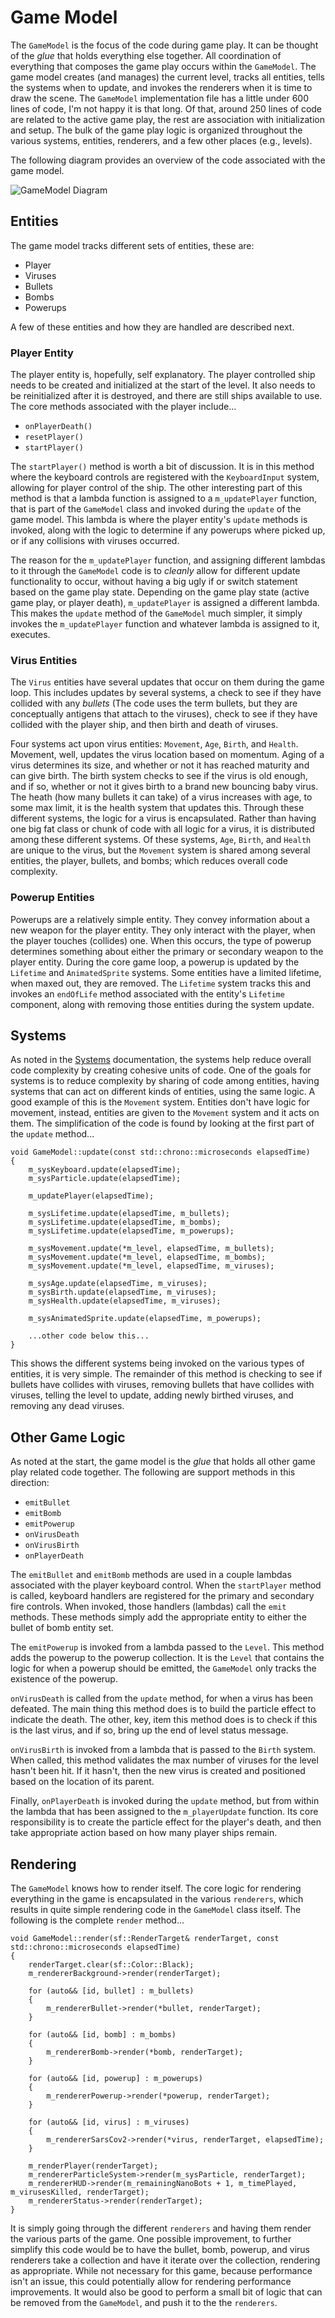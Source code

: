 # Game Model

The `GameModel` is the focus of the code during game play.  It can be thought of the _glue_ that holds everything else together.  All coordination of everything that composes the game play occurs within the `GameModel`.  The game model creates (and manages) the current level, tracks all entities, tells the systems when to update, and invokes the renderers when it is time to draw the scene.  The `GameModel` implementation file has a little under 600 lines of code, I'm not happy it is that long.  Of that, around 250 lines of code are related to the active game play, the rest are association with initialization and setup.  The bulk of the game play logic is organized throughout the various systems, entities, renderers, and a few other places (e.g., levels).

The following diagram provides an overview of the code associated with the game model.

![GameModel Diagram](https://github.com/ProfPorkins/Coronavirus-NanoForce/blob/trunk/docs/images/GameModel.png)

## Entities

The game model tracks different sets of entities, these are:

* Player
* Viruses
* Bullets
* Bombs
* Powerups

A few of these entities and how they are handled are described next.

### Player Entity

The player entity is, hopefully, self explanatory.  The player controlled ship needs to be created and initialized at the start of the level.  It also needs to be reinitialized after it is destroyed, and there are still ships available to use.  The core methods associated with the player include...

* `onPlayerDeath()`
* `resetPlayer()`
* `startPlayer()`

The `startPlayer()` method is worth a bit of discussion.  It is in this method where the keyboard controls are registered with the `KeyboardInput` system, allowing for player control of the ship.  The other interesting part of this method is that a lambda function is assigned to a `m_updatePlayer` function, that is part of the `GameModel` class and invoked during the `update` of the game model.  This lambda is where the player entity's `update` methods is invoked, along with the logic to determine if any powerups where picked up, or if any collisions with viruses occurred.

The reason for the `m_updatePlayer` function, and assigning different lambdas to it through the `GameModel` code is to _cleanly_ allow for different update functionality to occur, without having a big ugly if or switch statement based on the game play state.  Depending on the game play state (active game play, or player death), `m_updatePlayer` is assigned a different lambda.  This makes the `update` method of the `GameModel` much simpler, it simply invokes the `m_updatePlayer` function and whatever lambda is assigned to it, executes.

### Virus Entities

The `Virus` entities have several updates that occur on them during the game loop.  This includes updates by several systems, a check to see if they have collided with any _bullets_ (The code uses the term bullets, but they are conceptually antigens that attach to the viruses), check to see if they have collided with the player ship, and then birth and death of viruses.

Four systems act upon virus entities: `Movement`, `Age`, `Birth`, and `Health`.  Movement, well, updates the virus location based on momentum.  Aging of a virus determines its size, and whether or not it has reached maturity and can give birth.  The birth system checks to see if the virus is old enough, and if so, whether or not it gives birth to a brand new bouncing baby virus.  The heath (how many bullets it can take) of a virus increases with age, to some max limit, it is the health system that updates this.  Through these different systems, the logic for a virus is encapsulated.  Rather than having one big fat class or chunk of code with all logic for a virus, it is distributed among these different systems.  Of these systems, `Age`, `Birth`, and `Health` are unique to the virus, but the `Movement` system is shared among several entities, the player, bullets, and bombs; which reduces overall code complexity.

### Powerup Entities

Powerups are a relatively simple entity.  They convey information about a new weapon for the player entity.  They only interact with the player, when the player touches (collides) one.  When this occurs, the type of powerup determines something about either the primary or secondary weapon to the player entity.  During the core game loop, a powerup is updated by the `Lifetime` and `AnimatedSprite` systems.  Some entities have a limited lifetime, when maxed out, they are removed.  The `Lifetime` system tracks this and invokes an `endOfLife` method associated with the entity's `Lifetime` component, along with removing those entities during the system update.

## Systems

As noted in the [Systems](https://github.com/ProfPorkins/Coronavirus-NanoForce/blob/trunk/docs/Systems.md) documentation, the systems help reduce overall code complexity by creating cohesive units of code.  One of the goals for systems is to reduce complexity by sharing of code among entities, having systems that can act on different kinds of entities, using the same logic.  A good example of this is the `Movement` system.  Entities don't have logic for movement, instead, entities are given to the `Movement` system and it acts on them.  The simplification of the code is found by looking at the first part of the `update` method...

    void GameModel::update(const std::chrono::microseconds elapsedTime)
    {
        m_sysKeyboard.update(elapsedTime);
        m_sysParticle.update(elapsedTime);

        m_updatePlayer(elapsedTime);

        m_sysLifetime.update(elapsedTime, m_bullets);
        m_sysLifetime.update(elapsedTime, m_bombs);
        m_sysLifetime.update(elapsedTime, m_powerups);

        m_sysMovement.update(*m_level, elapsedTime, m_bullets);
        m_sysMovement.update(*m_level, elapsedTime, m_bombs);
        m_sysMovement.update(*m_level, elapsedTime, m_viruses);

        m_sysAge.update(elapsedTime, m_viruses);
        m_sysBirth.update(elapsedTime, m_viruses);
        m_sysHealth.update(elapsedTime, m_viruses);

        m_sysAnimatedSprite.update(elapsedTime, m_powerups);

        ...other code below this...
    }

This shows the different systems being invoked on the various types of entities, it is very simple.  The remainder of this method is checking to see if bullets have collides with viruses, removing bullets that have collides with viruses, telling the level to update, adding newly birthed viruses, and removing any dead viruses.

## Other Game Logic

As noted at the start, the game model is the _glue_ that holds all other game play related code together.  The following are support methods in this direction:

* `emitBullet`
* `emitBomb`
* `emitPowerup`
* `onVirusDeath`
* `onVirusBirth`
* `onPlayerDeath`

The `emitBullet` and `emitBomb` methods are used in a couple lambdas associated with the player keyboard control.  When the `startPlayer` method is called, keyboard handlers are registered for the primary and secondary fire controls.  When invoked, those handlers (lambdas) call the `emit` methods.  These methods simply add the appropriate entity to either the bullet of bomb entity set.

The `emitPowerup` is invoked from a lambda passed to the `Level`.  This method adds the powerup to the powerup collection.  It is the `Level` that contains the logic for when a powerup should be emitted, the `GameModel` only tracks the existence of the powerup.

`onVirusDeath` is called from the `update` method, for when a virus has been defeated.  The main thing this method does is to build the particle effect to indicate the death.  The other, key, item this method does is to check if this is the last virus, and if so, bring up the end of level status message.

`onVirusBirth` is invoked from a lambda that is passed to the `Birth` system.  When called, this method validates the max number of viruses for the level hasn't been hit.  If it hasn't, then the new virus is created and positioned based on the location of its parent.

Finally, `onPlayerDeath` is invoked during the `update` method, but from within the lambda that has been assigned to the `m_playerUpdate` function.  Its core responsibility is to create the particle effect for the player's death, and then take appropriate action based on how many player ships remain.

## Rendering

The `GameModel` knows how to render itself.  The core logic for rendering everything in the game is encapsulated in the various `renderers`, which results in quite simple rendering code in the `GameModel` class itself.  The following is the complete `render` method...

    void GameModel::render(sf::RenderTarget& renderTarget, const std::chrono::microseconds elapsedTime)
    {
        renderTarget.clear(sf::Color::Black);
        m_rendererBackground->render(renderTarget);

        for (auto&& [id, bullet] : m_bullets)
        {
            m_rendererBullet->render(*bullet, renderTarget);
        }

        for (auto&& [id, bomb] : m_bombs)
        {
            m_rendererBomb->render(*bomb, renderTarget);
        }

        for (auto&& [id, powerup] : m_powerups)
        {
            m_rendererPowerup->render(*powerup, renderTarget);
        }

        for (auto&& [id, virus] : m_viruses)
        {
            m_rendererSarsCov2->render(*virus, renderTarget, elapsedTime);
        }

        m_renderPlayer(renderTarget);
        m_rendererParticleSystem->render(m_sysParticle, renderTarget);
        m_rendererHUD->render(m_remainingNanoBots + 1, m_timePlayed, m_virusesKilled, renderTarget);
        m_rendererStatus->render(renderTarget);
    }

It is simply going through the different `renderers` and having them render the various parts of the game.  One possible improvement, to further simplify this code would be to have the bullet, bomb, powerup, and virus renderers take a collection and have it iterate over the collection, rendering as appropriate.  While not necessary for this game, because performance isn't an issue, this could potentially allow for rendering performance improvements.  It would also be good to perform a small bit of logic that can be removed from the `GameModel`, and push it to the the `renderers`.
